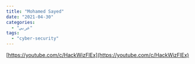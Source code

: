 ```yaml
---
title: "Mohamed Sayed"
date: "2021-04-30"
categories:
  - "عربي"
tags:
  - "cyber-security"
---
```


[https://youtube.com/c/HackWizFlEx](https://youtube.com/c/HackWizFlEx)
